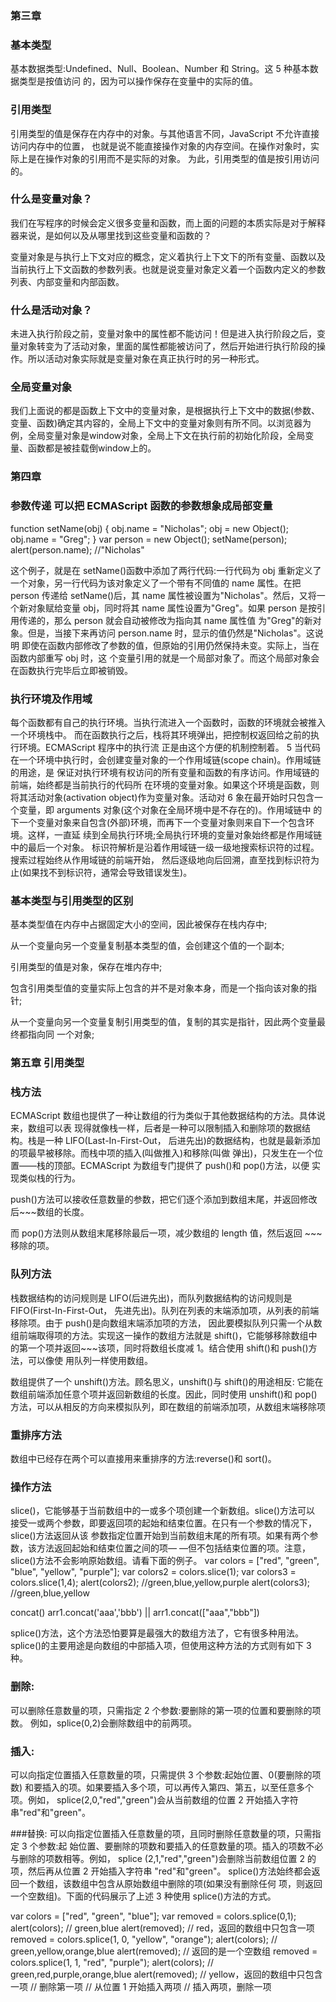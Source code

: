### 第三章
### 基本类型
基本数据类型:Undefined、Null、Boolean、Number 和 String。这 5 种基本数据类型是按值访问 的，因为可以操作保存在变量中的实际的值。
### 引用类型
引用类型的值是保存在内存中的对象。与其他语言不同，JavaScript 不允许直接访问内存中的位置， 也就是说不能直接操作对象的内存空间。在操作对象时，实际上是在操作对象的引用而不是实际的对象。 为此，引用类型的值是按引用访问的。

### 什么是变量对象？

我们在写程序的时候会定义很多变量和函数，而上面的问题的本质实际是对于解释器来说，是如何以及从哪里找到这些变量和函数的？

变量对象是与执行上下文对应的概念，定义着执行上下文下的所有变量、函数以及当前执行上下文函数的参数列表。也就是说变量对象定义着一个函数内定义的参数列表、内部变量和内部函数。

### 什么是活动对象？
 未进入执行阶段之前，变量对象中的属性都不能访问！但是进入执行阶段之后，变量对象转变为了活动对象，里面的属性都能被访问了，然后开始进行执行阶段的操作。所以活动对象实际就是变量对象在真正执行时的另一种形式。

 ### 全局变量对象
  我们上面说的都是函数上下文中的变量对象，是根据执行上下文中的数据(参数、变量、函数)确定其内容的，全局上下文中的变量对象则有所不同。以浏览器为例，全局变量对象是window对象，全局上下文在执行前的初始化阶段，全局变量、函数都是被挂载倒window上的。

### 第四章
### 参数传递  可以把 ECMAScript 函数的参数想象成局部变量
function setName(obj) { obj.name = "Nicholas"; obj = new Object(); obj.name = "Greg";
}
var person = new Object();
setName(person);
alert(person.name);    //"Nicholas"

这个例子，就是在 setName()函数中添加了两行代码:一行代码为 obj 重新定义了一个对象，另一行代码为该对象定义了一个带有不同值的 name 属性。在把 person 传递给 setName()后，其 name 属性被设置为"Nicholas"。然后，又将一个新对象赋给变量 obj，同时将其 name 属性设置为"Greg"。如果 person 是按引用传递的，那么 person 就会自动被修改为指向其 name 属性值 为"Greg"的新对象。但是，当接下来再访问 person.name 时，显示的值仍然是"Nicholas"。这说明 即使在函数内部修改了参数的值，但原始的引用仍然保持未变。实际上，当在函数内部重写 obj 时，这 个变量引用的就是一个局部对象了。而这个局部对象会在函数执行完毕后立即被销毁。
 
### 执行环境及作用域

每个函数都有自己的执行环境。当执行流进入一个函数时，函数的环境就会被推入一个环境栈中。 而在函数执行之后，栈将其环境弹出，把控制权返回给之前的执行环境。ECMAScript 程序中的执行流 正是由这个方便的机制控制着。 5
当代码在一个环境中执行时，会创建变量对象的一个作用域链(scope chain)。作用域链的用途，是 保证对执行环境有权访问的所有变量和函数的有序访问。作用域链的前端，始终都是当前执行的代码所 在环境的变量对象。如果这个环境是函数，则将其活动对象(activation object)作为变量对象。活动对 6 象在最开始时只包含一个变量，即 arguments 对象(这个对象在全局环境中是不存在的)。作用域链中 的下一个变量对象来自包含(外部)环境，而再下一个变量对象则来自下一个包含环境。这样，一直延 续到全局执行环境;全局执行环境的变量对象始终都是作用域链中的最后一个对象。
标识符解析是沿着作用域链一级一级地搜索标识符的过程。搜索过程始终从作用域链的前端开始， 然后逐级地向后回溯，直至找到标识符为止(如果找不到标识符，通常会导致错误发生)。

### 基本类型与引用类型的区别
基本类型值在内存中占据固定大小的空间，因此被保存在栈内存中;

从一个变量向另一个变量复制基本类型的值，会创建这个值的一个副本;

引用类型的值是对象，保存在堆内存中;

包含引用类型值的变量实际上包含的并不是对象本身，而是一个指向该对象的指针;

从一个变量向另一个变量复制引用类型的值，复制的其实是指针，因此两个变量最终都指向同
一个对象;

### 第五章 引用类型

### 栈方法
ECMAScript 数组也提供了一种让数组的行为类似于其他数据结构的方法。具体说来，数组可以表 现得就像栈一样，后者是一种可以限制插入和删除项的数据结构。栈是一种 LIFO(Last-In-First-Out， 后进先出)的数据结构，也就是最新添加的项最早被移除。而栈中项的插入(叫做推入)和移除(叫做 弹出)，只发生在一个位置——栈的顶部。ECMAScript 为数组专门提供了 push()和 pop()方法，以便 实现类似栈的行为。

push()方法可以接收任意数量的参数，把它们逐个添加到数组末尾，并返回修改后~~~数组的长度。

而 pop()方法则从数组末尾移除最后一项，减少数组的 length 值，然后返回 ~~~ 移除的项。

### 队列方法

栈数据结构的访问规则是 LIFO(后进先出)，而队列数据结构的访问规则是 FIFO(First-In-First-Out， 先进先出)。队列在列表的末端添加项，从列表的前端移除项。由于 push()是向数组末端添加项的方法， 因此要模拟队列只需一个从数组前端取得项的方法。实现这一操作的数组方法就是 shift()，它能够移除数组中的第一个项并返回~~~该项，同时将数组长度减 1。结合使用 shift()和 push()方法，可以像使 用队列一样使用数组。

数组提供了一个 unshift()方法。顾名思义，unshift()与 shift()的用途相反: 它能在数组前端添加任意个项并返回新数组的长度。因此，同时使用 unshift()和 pop()方法，可以从相反的方向来模拟队列，即在数组的前端添加项，从数组末端移除项

### 重排序方法
数组中已经存在两个可以直接用来重排序的方法:reverse()和 sort()。

###  操作方法
slice()，它能够基于当前数组中的一或多个项创建一个新数组。slice()方法可以 接受一或两个参数，即要返回项的起始和结束位置。在只有一个参数的情况下，slice()方法返回从该 参数指定位置开始到当前数组末尾的所有项。如果有两个参数，该方法返回起始和结束位置之间的项— —但不包括结束位置的项。注意，slice()方法不会影响原始数组。请看下面的例子。
var colors = ["red", "green", "blue", "yellow", "purple"];
var colors2 = colors.slice(1);
var colors3 = colors.slice(1,4);
alert(colors2);   //green,blue,yellow,purple
alert(colors3);   //green,blue,yellow

concat()   arr1.concat('aaa','bbb') ||  arr1.concat(["aaa","bbb"])

splice()方法，这个方法恐怕要算是最强大的数组方法了，它有很多种用法。 splice()的主要用途是向数组的中部插入项，但使用这种方法的方式则有如下 3 种。
### 删除:
可以删除任意数量的项，只需指定 2 个参数:要删除的第一项的位置和要删除的项数。 例如，splice(0,2)会删除数组中的前两项。
### 插入:
可以向指定位置插入任意数量的项，只需提供 3 个参数:起始位置、0(要删除的项数) 和要插入的项。如果要插入多个项，可以再传入第四、第五，以至任意多个项。例如， splice(2,0,"red","green")会从当前数组的位置 2 开始插入字符串"red"和"green"。

###替换:
可以向指定位置插入任意数量的项，且同时删除任意数量的项，只需指定 3 个参数:起 始位置、要删除的项数和要插入的任意数量的项。插入的项数不必与删除的项数相等。例如， splice (2,1,"red","green")会删除当前数组位置 2 的项，然后再从位置 2 开始插入字符串 "red"和"green"。
splice()方法始终都会返回一个数组，该数组中包含从原始数组中删除的项(如果没有删除任何 项，则返回一个空数组)。下面的代码展示了上述 3 种使用 splice()方法的方式。

 var colors = ["red", "green", "blue"];
var removed = colors.splice(0,1); alert(colors); // green,blue alert(removed); // red，返回的数组中只包含一项
removed = colors.splice(1, 0, "yellow", "orange"); alert(colors); // green,yellow,orange,blue alert(removed); // 返回的是一个空数组
removed = colors.splice(1, 1, "red", "purple"); alert(colors); // green,red,purple,orange,blue alert(removed); // yellow，返回的数组中只包含一项
// 删除第一项
// 从位置 1 开始插入两项
// 插入两项，删除一项
  
